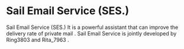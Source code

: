 # Sail Email Service (SES.)
Sail Email Service (SES.) It is a powerful assistant that can improve the delivery rate of private mail .
Sail Email Service is jointly developed by Ring3803 and Rita_7963 .
